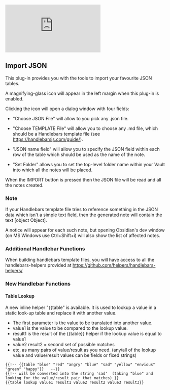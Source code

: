 ![Latest Release Download Count](https://img.shields.io/github/downloads/farling42/obsidian-import-json/latest/main.js)

## Import JSON

This plug-in provides you with the tools to import your favourite JSON tables.

A magnifying-glass icon will appear in the left margin when this plug-in is enabled.

Clicking the icon will open a dialog window with four fields:

- "Choose JSON File" will allow to you pick any .json file.

- "Choose TEMPLATE File" will allow you to choose any .md file, which should be a Handlebars template file (see https://handlebarsjs.com/guide/).

- "JSON name field" will allow you to specify the JSON field within each row of the table which should be used as the name of the note.

- "Set Folder" allows you to set the top-level folder name within your Vault into which all the notes will be placed.

When the IMPORT button is pressed then the JSON file will be read and all the notes created.

### Note

If your Handlebars template file tries to reference something in the JSON data which isn't a simple text field, then the generated note will contain the text \[object Object].

A notice will appear for each such note, but opening Obsidian's dev window (on MS Windows use Ctrl+Shift+i) will also show the list of affected notes.

### Additional Handlebar Functions

When building handlebars template files, you will have access to all the handlebars-helpers provided at https://github.com/helpers/handlebars-helpers/

### New Handlebar Functions

#### Table Lookup

A new inline helper "{{table" is available. It is used to lookup a value in a static look-up table and replace it with another value.
- The first parameter is the value to be translated into another value.
- value1 is the value to be compared to the lookup value.
- result1 is the result of the {{table}} helper if the lookup value is equal to value1
- value2 result2 = second set of possible matches
- etc, as many pairs of value/result as you need.
(any/all of the lookup value and value/result values can be fields or fixed strings)

```
{{!-- {{table "blue" "red" "angry" "blue" "sad" "yellow" "envious" "green" "happy"}}   --}}
{{!-- will be converted into the string 'sad'  (taking "blue" and looking for the value/result pair that matches) }}
{{table lookup value1 result1 value2 result2 value3 result3}}
```
